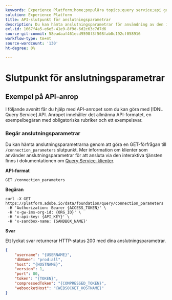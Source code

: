 ```yaml
---
keywords: Experience Platform;home;populära topics;query service;api guide;connection parameters;Query service;
solution: Experience Platform
title: API-slutpunkt för anslutningsparametrar
description: Du kan hämta anslutningsparametrar för användning av den interaktiva tjänsten genom att göra en GET-förfrågan till slutpunkten /connection_parameters.
exl-id: 1667f4a5-e6e5-41e9-8f9d-6d2c63c7d7d6
source-git-commit: 58eadaaf461ecd9598f3f508fab0c192cf058916
workflow-type: tm+mt
source-wordcount: '130'
ht-degree: 0%

---
```


# Slutpunkt för anslutningsparametrar

## Exempel på API-anrop

I följande avsnitt får du hjälp med API-anropet som du kan göra med [!DNL Query Service] API. Anropet innehåller det allmänna API-formatet, en exempelbegäran med obligatoriska rubriker och ett exempelsvar.

### Begär anslutningsparametrar

Du kan hämta anslutningsparametrarna genom att göra en GET-förfrågan till `/connection_parameters` slutpunkt. Mer information om klienter som använder anslutningsparametrar för att ansluta via den interaktiva tjänsten finns i dokumentationen om [Query Service-klienter](../clients/overview.md).

**API-format**

```http
GET /connection_parameters
```

**Begäran**

```shell
curl -X GET https://platform.adobe.io/data/foundation/query/connection_parameters
 -H 'Authorization: Bearer {ACCESS_TOKEN}' \
 -H 'x-gw-ims-org-id: {ORG_ID}' \
 -H 'x-api-key: {API_KEY}' \
 -H 'x-sandbox-name: {SANDBOX_NAME}'
```

**Svar**

Ett lyckat svar returnerar HTTP-status 200 med dina anslutningsparametrar.

```json
{
    "username": "{USERNAME}",
    "dbName": "prod:all",
    "host": "{HOSTNAME}",
    "version": 1,
    "port": 80,
    "token": "{TOKEN}",
    "compressedToken": "{COMPRESSED_TOKEN}",
    "websocketHost": "{WEBSOCKET_HOSTNAME}"
}
```
